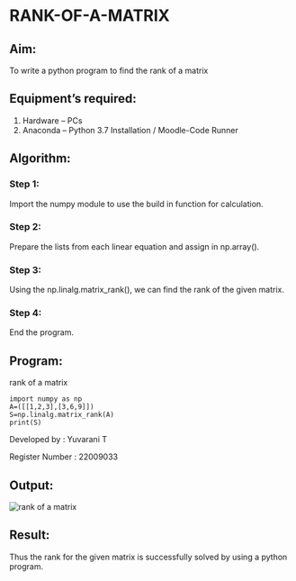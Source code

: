 # RANK-OF-A-MATRIX
## Aim:
To write a python program to find the rank of a matrix
## Equipment’s required:
1. 	Hardware – PCs
2. 	Anaconda – Python 3.7 Installation / Moodle-Code Runner

## Algorithm:
### Step 1:
Import the numpy module to use the build in function for calculation.
### Step 2:
Prepare the lists from each linear equation and assign in np.array().
### Step 3:
Using the np.linalg.matrix_rank(), we can find the rank of the given matrix.
### Step 4:
End the program.

## Program:

rank of a matrix 

```
import numpy as np
A=([[1,2,3],[3,6,9]])
S=np.linalg.matrix_rank(A)
print(S)
```
Developed by : Yuvarani T

Register Number : 22009033

## Output:

![rank of a matrix](https://user-images.githubusercontent.com/121418522/212114665-c3eb4227-7a66-480b-b191-bbfa969d5788.png)

## Result:
Thus the rank for the given matrix is successfully solved by  using a python program.

